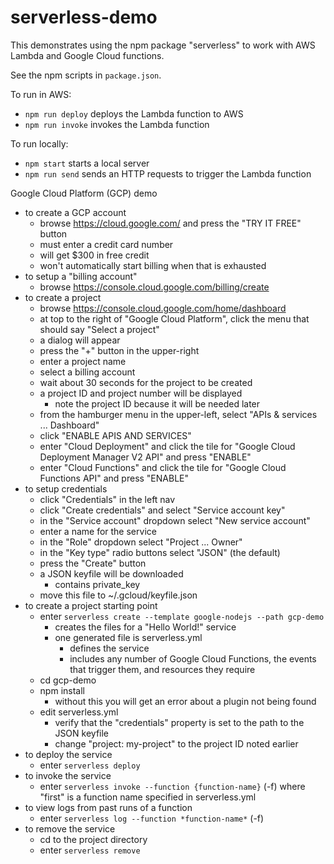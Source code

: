 # serverless-demo
This demonstrates using the npm package "serverless"
to work with AWS Lambda and Google Cloud functions.

See the npm scripts in `package.json`.

To run in AWS:
* `npm run deploy` deploys the Lambda function to AWS
* `npm run invoke` invokes the Lambda function

To run locally:
* `npm start` starts a local server
* `npm run send` sends an HTTP requests to trigger the Lambda function

Google Cloud Platform (GCP) demo
- to create a GCP account
  * browse https://cloud.google.com/ and press the "TRY IT FREE" button
  * must enter a credit card number
  * will get $300 in free credit
  * won't automatically start billing when that is exhausted
- to setup a "billing account"
  * browse https://console.cloud.google.com/billing/create
- to create a project
  * browse https://console.cloud.google.com/home/dashboard
  * at top to the right of "Google Cloud Platform",
    click the menu that should say "Select a project"
  * a dialog will appear
  * press the "+" button in the upper-right
  * enter a project name
  * select a billing account
  * wait about 30 seconds for the project to be created
  * a project ID and project number will be displayed
    - note the project ID because it will be needed later
  * from the hamburger menu in the upper-left, select "APIs & services ... Dashboard"
  * click "ENABLE APIS AND SERVICES"
  * enter "Cloud Deployment" and click the tile for
    "Google Cloud Deployment Manager V2 API" and press "ENABLE"
  * enter "Cloud Functions" and click the tile for
    "Google Cloud Functions API" and press "ENABLE"
- to setup credentials
  * click "Credentials" in the left nav
  * click "Create credentials" and select "Service account key"
  * in the "Service account" dropdown select "New service account"
  * enter a name for the service
  * in the "Role" dropdown select "Project ... Owner"
  * in the "Key type" radio buttons select "JSON" (the default)
  * press the "Create" button
  * a JSON keyfile will be downloaded
    - contains private_key
  * move this file to ~/.gcloud/keyfile.json
- to create a project starting point
  * enter `serverless create --template google-nodejs --path gcp-demo`
    - creates the files for a "Hello World!" service
    - one generated file is serverless.yml
      * defines the service
      * includes any number of Google Cloud Functions,
        the events that trigger them,
        and resources they require
  * cd gcp-demo
  * npm install
    - without this you will get an error about a plugin not being found
  * edit serverless.yml
    - verify that the "credentials" property is
      set to the path to the JSON keyfile
    - change "project: my-project" to the project ID noted earlier
- to deploy the service
  * enter `serverless deploy`
- to invoke the service
  * enter `serverless invoke --function {function-name}` (-f)
    where "first" is a function name specified in serverless.yml
- to view logs from past runs of a function
  * enter `serverless log --function *function-name*` (-f)
- to remove the service
  * cd to the project directory
  * enter `serverless remove`
